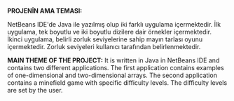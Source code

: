 
**PROJENİN AMA TEMASI:**

NetBeans IDE'de Java ile yazılmış olup iki farklı uygulama içermektedir. İlk uygulama, tek boyutlu ve iki boyutlu dizilere dair örnekler içermektedir. İkinci uygulama, belirli zorluk seviyelerine sahip 
mayın tarlası oyunu içermektedir. Zorluk seviyeleri kullanıcı tarafından belirlenmektedir.

**MAIN THEME OF THE PROJECT:**
It is written in Java in NetBeans IDE and contains two different applications. The first application contains examples of one-dimensional and two-dimensional arrays. The second application contains a 
minefield game with specific difficulty levels. The difficulty levels are set by the user.
